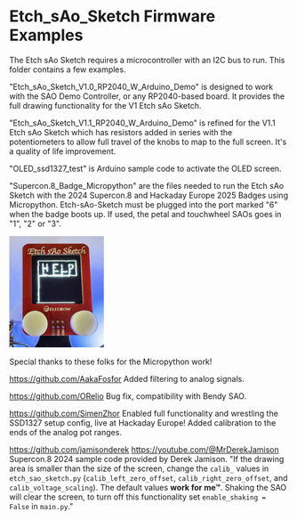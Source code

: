 # Etch_sAo_Sketch Firmware Examples

The Etch sAo Sketch requires a microcontroller with an I2C bus to run. This folder contains a few examples.

"Etch_sAo_Sketch_V1.0_RP2040_W_Arduino_Demo" is designed to work with the SAO Demo Controller, or any RP2040-based board. It provides the full drawing functionality for the V1 Etch sAo Sketch.

"Etch_sAo_Sketch_V1.1_RP2040_W_Arduino_Demo" is refined for the V1.1 Etch sAo Sketch which has resistors added in series with the potentiometers to allow full travel of the knobs to map to the full screen. It's a quality of life improvement.

"OLED_ssd1327_test" is Arduino sample code to activate the OLED screen.

"Supercon.8_Badge_Micropython" are the files needed to run the Etch sAo Sketch with the 2024 Supercon.8 and Hackaday Europe 2025 Badges using Micropython. Etch-sAo-Sketch must be plugged into the port marked "6" when the badge boots up. If used, the petal and touchwheel SAOs goes in "1", "2" or "3".

<img src="Simen says HELP.jpeg" height="200">

Special thanks to these folks for the Micropython work!

https://github.com/AakaFosfor
Added filtering to analog signals.

https://github.com/ORelio
Bug fix, compatibility with Bendy SAO.

https://github.com/SimenZhor
Enabled full functionality and wrestling the SSD1327 setup config, live at Hackaday Europe!
Added calibration to the ends of the analog pot ranges.

https://github.com/jamisonderek
https://youtube.com/@MrDerekJamison
Supercon.8 2024 sample code provided by Derek Jamison.
"If the drawing area is smaller than the size of the screen, change the `calib_` values in `etch_sao_sketch.py` (`calib_left_zero_offset`, `calib_right_zero_offset`, and `calib_voltage_scaling`). The default values **work for me™**. Shaking the SAO will clear the screen, to turn off this functionality set `enable_shaking = False` in `main.py`."
